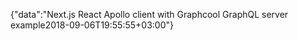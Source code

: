 {"data":"Next.js React Apollo client with Graphcool GraphQL server example2018-09-06T19:55:55+03:00"}
